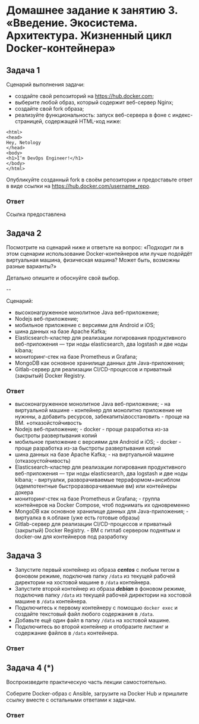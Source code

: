 
# Домашнее задание к занятию 3. «Введение. Экосистема. Архитектура. Жизненный цикл Docker-контейнера»


## Задача 1

Сценарий выполнения задачи:

- создайте свой репозиторий на https://hub.docker.com;
- выберите любой образ, который содержит веб-сервер Nginx;
- создайте свой fork образа;
- реализуйте функциональность:
запуск веб-сервера в фоне с индекс-страницей, содержащей HTML-код ниже:
```
<html>
<head>
Hey, Netology
</head>
<body>
<h1>I’m DevOps Engineer!</h1>
</body>
</html>
```

Опубликуйте созданный fork в своём репозитории и предоставьте ответ в виде ссылки на https://hub.docker.com/username_repo.

### Ответ

Ссылка предоставлена

## Задача 2

Посмотрите на сценарий ниже и ответьте на вопрос:
«Подходит ли в этом сценарии использование Docker-контейнеров или лучше подойдёт виртуальная машина, физическая машина? Может быть, возможны разные варианты?»

Детально опишите и обоснуйте свой выбор.

--

Сценарий:

- высоконагруженное монолитное Java веб-приложение;
- Nodejs веб-приложение;
- мобильное приложение c версиями для Android и iOS;
- шина данных на базе Apache Kafka;
- Elasticsearch-кластер для реализации логирования продуктивного веб-приложения — три ноды elasticsearch, два logstash и две ноды kibana;
- мониторинг-стек на базе Prometheus и Grafana;
- MongoDB как основное хранилище данных для Java-приложения;
- Gitlab-сервер для реализации CI/CD-процессов и приватный (закрытый) Docker Registry.

### Ответ  

- высоконагруженное монолитное Java веб-приложение; - на виртуальной машине - контейнер для монолитно приложение не нужнны, а добавить ресурсов, забекапить\восстановить - проще на ВМ. +отказойстойчивость  
- Nodejs веб-приложение; - docker - проще разработка из-за быстроты развертывания копий  
- мобильное приложение c версиями для Android и iOS; - docker - проще разработка из-за быстроты развертывания копий  
- шина данных на базе Apache Kafka; - на виртуальной машине (отказоустойчивость)  
- Elasticsearch-кластер для реализации логирования продуктивного веб-приложения — три ноды elasticsearch, два logstash и две ноды kibana; - виртуалки, разворачиваемые терраформом+ансиблом (идемпотентные быстроразворачиваемые вм)  или контейнеры докера
- мониторинг-стек на базе Prometheus и Grafana; - группа контейнеров на Docker Compose, чтоб поднимать их одновременно  
- MongoDB как основное хранилище данных для Java-приложения; - виртуалка в я.облаке (уже есть готовые образы)  
- Gitlab-сервер для реализации CI/CD-процессов и приватный (закрытый) Docker Registry. - ВМ с гитлаб сервером поднятым и docker-ом для контейнеров под разработку    
## Задача 3

- Запустите первый контейнер из образа ***centos*** c любым тегом в фоновом режиме, подключив папку ```/data``` из текущей рабочей директории на хостовой машине в ```/data``` контейнера.
- Запустите второй контейнер из образа ***debian*** в фоновом режиме, подключив папку ```/data``` из текущей рабочей директории на хостовой машине в ```/data``` контейнера.
- Подключитесь к первому контейнеру с помощью ```docker exec``` и создайте текстовый файл любого содержания в ```/data```.
- Добавьте ещё один файл в папку ```/data``` на хостовой машине.
- Подключитесь во второй контейнер и отобразите листинг и содержание файлов в ```/data``` контейнера.
  
### Ответ



## Задача 4 (*)

Воспроизведите практическую часть лекции самостоятельно.

Соберите Docker-образ с Ansible, загрузите на Docker Hub и пришлите ссылку вместе с остальными ответами к задачам.

### Ответ




